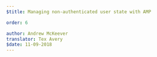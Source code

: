 ```yaml
---
$title: Managing non-authenticated user state with AMP

order: 6

author: Andrew McKeever
translator: Tex Avery
$date: 11-09-2018
---
```

